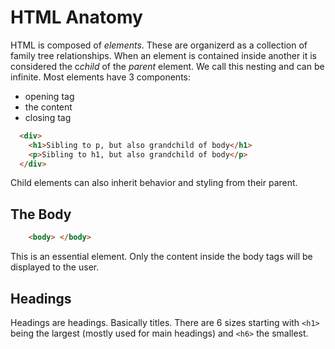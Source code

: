 # HTML Anatomy

HTML is composed of *elements*. These are organizerd as a collection of family tree relationships. When an element is contained inside another it is considered the c*child* of the *parent* element. We call this nesting and can be infinite.
Most elements have 3 components:
- opening tag
- the content
- closing tag

```HTML
  <div>
    <h1>Sibling to p, but also grandchild of body</h1>
    <p>Sibling to h1, but also grandchild of body</p>
  </div>
```
Child elements can also inherit behavior and styling from their parent.

## The Body
```HTML
    <body> </body> 
```
This is an essential element.
Only the content inside the body tags will be displayed to the user.

## Headings

Headings are headings. Basically titles.
There are 6 sizes starting with ```<h1>``` being the largest (mostly used for main headings) and ```<h6>``` the smallest.

